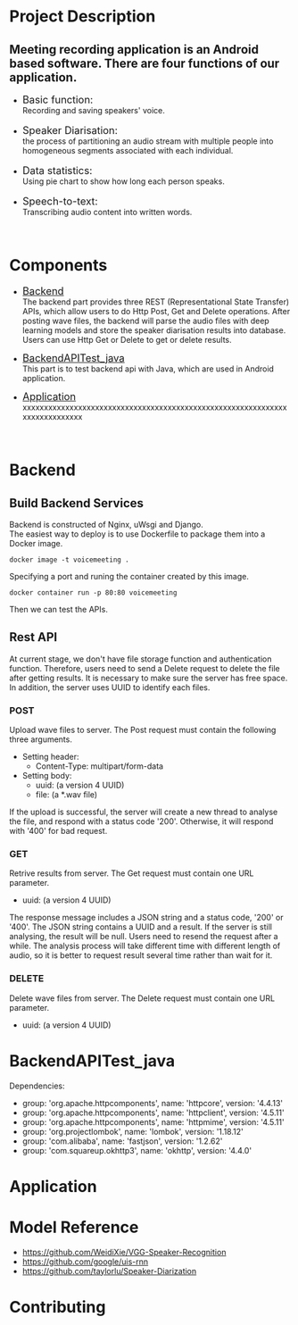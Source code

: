 # Project Description
## Meeting recording application is an Android based software. There are four functions of our application.

* <font size=4>Basic function:</font> <br>
    Recording and saving speakers' voice.<br><br>
* <font size=4>Speaker Diarisation:</font> <br>
    the process of partitioning an audio stream with multiple people into homogeneous segments associated with each individual. <br><br>
* <font size=4>Data statistics:</font> <br>
    Using pie chart to show how long each person speaks. <br><br>
* <font size=4>Speech-to-text:</font> <br>
    Transcribing audio content into written words. 
    
    
<br>


# Components

* [<font size=4>Backend</font>](#backend) <br>
    The backend part provides three REST (Representational State Transfer) APIs, which allow users to do Http Post, Get and Delete operations. After posting wave files, the backend will parse the audio files with deep learning models and store the speaker diarisation results into database. Users can use Http Get or Delete to get or delete results. 

* [<font size=4>BackendAPITest_java</font>](#apitest) <br>
    This part is to test backend api with Java, which are used in Android application.

* [<font size=4>Application</font>](#app) <br>
    xxxxxxxxxxxxxxxxxxxxxxxxxxxxxxxxxxxxxxxxxxxxxxxxxxxxxxxxxxxxxxxxxxxxxxxxxxxx


<br>


# **<span id="backend"> Backend </span>**

## **Build Backend Services**
Backend is constructed of Nginx, uWsgi and Django. <br>
The easiest way to deploy is to use Dockerfile to package them into a Docker image. 
```
docker image -t voicemeeting .
```

Specifying a port and runing the container created by this image.
```
docker container run -p 80:80 voicemeeting
```

Then we can test the APIs.

## **Rest API**

At current stage, we don't have file storage function and authentication function. Therefore, users need to send a Delete request to delete the file after getting results. It is necessary to make sure the server has free space. In addition, the server uses UUID to identify each files.

### POST
Upload wave files to server. The Post request must contain the following three arguments.
* Setting header: <br>
    * Content-Type: multipart/form-data
* Setting body: <br>
    * uuid: (a version 4 UUID)
    * file: (a *.wav file)

If the upload is successful, the server will create a new thread to analyse the file, and respond with a status code '200'. Otherwise, it will respond with '400' for bad request.

### GET
Retrive results from server. The Get request must contain one URL parameter. <br>
* uuid: (a version 4 UUID)

The response message includes a JSON string and a status code, '200' or '400'. The JSON string contains a UUID and a result. If the server is still analysing, the result will be null. Users need to resend the request after a while. The analysis process will take different time with different length of audio, so it is better to request result several time rather than wait for it.

### DELETE
Delete wave files from server. The Delete request must contain one URL parameter.
* uuid: (a version 4 UUID)


# <span id="apitest"> BackendAPITest_java </span>
Dependencies:
* group: 'org.apache.httpcomponents', name: 'httpcore', version: '4.4.13'
* group: 'org.apache.httpcomponents', name: 'httpclient', version: '4.5.11'
* group: 'org.apache.httpcomponents', name: 'httpmime', version: '4.5.11'
* group: 'org.projectlombok', name: 'lombok', version: '1.18.12'
* group: 'com.alibaba', name: 'fastjson', version: '1.2.62'
* group: 'com.squareup.okhttp3', name: 'okhttp', version: '4.4.0'

# <span id="app"> Application </span>

# Model Reference
* https://github.com/WeidiXie/VGG-Speaker-Recognition
* https://github.com/google/uis-rnn
* https://github.com/taylorlu/Speaker-Diarization

# Contributing 